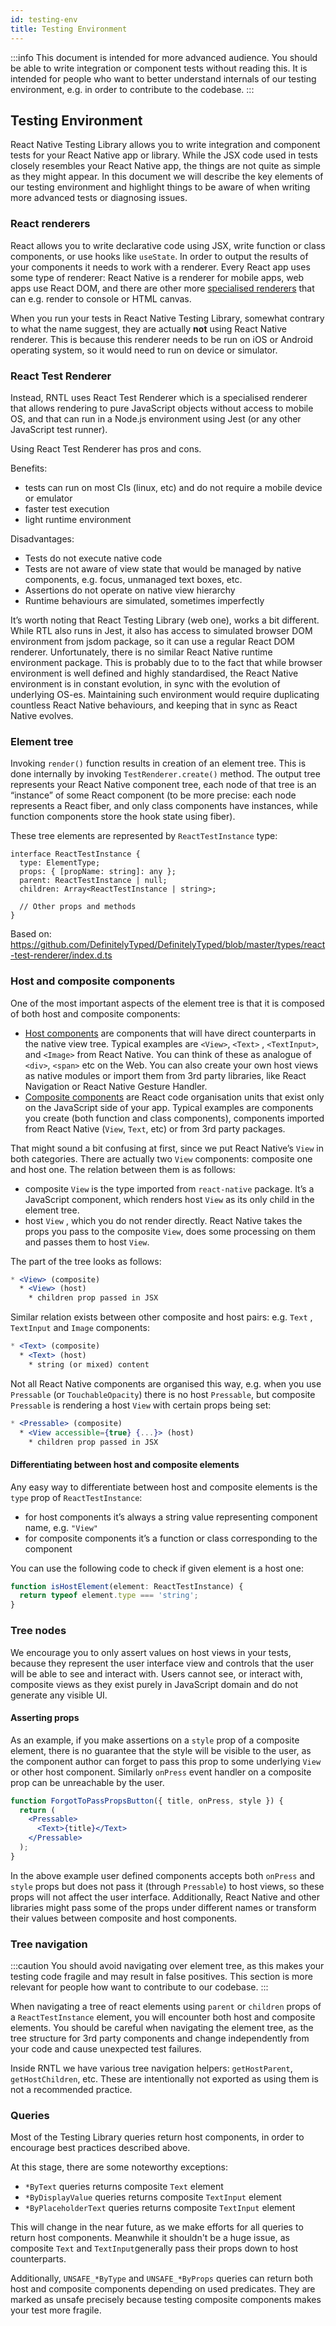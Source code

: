 ```yaml
---
id: testing-env
title: Testing Environment
---
```


:::info
This document is intended for more advanced audience. You should be able to write integration or component tests without reading this.
It is intended for people who want to better understand internals of our testing environment, e.g. in order to contribute to the codebase.
:::

## Testing Environment

React Native Testing Library allows you to write integration and component tests for your React Native app or library. While the JSX code used in tests closely resembles your React Native app, the things are not quite as simple as they might appear. In this document we will describe the key elements of our testing environment and highlight things to be aware of when writing more advanced tests or diagnosing issues.

### React renderers

React allows you to write declarative code using JSX, write function or class components, or use hooks like `useState`. In order to output the results of your components it needs to work with a renderer. Every React app uses some type of renderer: React Native is a renderer for mobile apps, web apps use React DOM, and there are other more [specialised renderers](https://github.com/chentsulin/awesome-react-renderer) that can e.g. render to console or HTML canvas.

When you run your tests in React Native Testing Library, somewhat contrary to what the name suggest, they are actually **not** using React Native renderer. This is because this renderer needs to be run on iOS or Android operating system, so it would need to run on device or simulator.

### React Test Renderer

Instead, RNTL uses React Test Renderer which is a specialised renderer that allows rendering to pure JavaScript objects without access to mobile OS, and that can run in a Node.js environment using Jest (or any other JavaScript test runner). 

Using React Test Renderer has pros and cons.

Benefits:

- tests can run on most CIs (linux, etc) and do not require a mobile device or emulator
- faster test execution
- light runtime environment

Disadvantages:

- Tests do not execute native code
- Tests are not aware of view state that would be managed by native components, e.g. focus, unmanaged text boxes, etc.
- Assertions do not operate on native view hierarchy
- Runtime behaviours are simulated, sometimes imperfectly

It’s worth noting that React Testing Library (web one), works a bit different. While RTL also runs in Jest, it also has access to simulated browser DOM environment from jsdom package, so it can use a regular React DOM renderer. Unfortunately, there is no similar React Native runtime environment package. This is probably due to to the fact that while browser environment is well defined and highly standardised, the React Native environment is in constant evolution, in sync with the evolution of underlying OS-es. Maintaining such environment would require duplicating countless React Native behaviours, and keeping that in sync as React Native evolves.

### Element tree

Invoking `render()` function results in creation of an element tree. This is done internally by invoking `TestRenderer.create()` method. The output tree represents your React Native component tree, each node of that tree is an “instance” of some React component (to be more precise: each node represents a React fiber, and only class components have instances, while function components store the hook state using fiber).

These tree elements are represented by `ReactTestInstance` type:

```tsx
interface ReactTestInstance {
  type: ElementType;
  props: { [propName: string]: any };
  parent: ReactTestInstance | null;
  children: Array<ReactTestInstance | string>;

  // Other props and methods
}
```

Based on: https://github.com/DefinitelyTyped/DefinitelyTyped/blob/master/types/react-test-renderer/index.d.ts

### Host and composite components

One of the most important aspects of the element tree is that it is composed of both host and composite components:

- [Host components](https://reactnative.dev/architecture/glossary#react-host-components-or-host-components) are components that will have direct counterparts in the native view tree. Typical examples are `<View>`, `<Text>` , `<TextInput>`, and `<Image>` from React Native. You can think of these as analogue of `<div>`, `<span>` etc on the Web. You can also create your own host views as native modules or import them from 3rd party libraries, like React Navigation or React Native Gesture Handler.
- [Composite components](https://reactnative.dev/architecture/glossary#react-composite-components) are React code organisation units that exist only on the JavaScript side of your app. Typical examples are components you create (both function and class components), components imported from React Native (`View`, `Text`, etc) or from 3rd party packages.

That might sound a bit confusing at first, since we put React Native’s `View` in both categories. There are actually two `View` components: composite one and host one. The relation between them is as follows:

- composite `View` is the type imported from `react-native` package. It’s a JavaScript component, which renders host `View` as its only child in the element tree.
- host `View` , which you do not render directly. React Native takes the props you pass to the composite `View`, does some processing on them and passes them to host `View`.

The part of the tree looks as follows:

```jsx
* <View> (composite)
  * <View> (host)
    * children prop passed in JSX
```

Similar relation exists between other composite and host pairs: e.g. `Text` , `TextInput` and `Image` components:

```jsx
* <Text> (composite)
  * <Text> (host)
    * string (or mixed) content
```

Not all React Native components are organised this way, e.g. when you use `Pressable` (or `TouchableOpacity`) there is no host `Pressable`, but composite `Pressable` is rendering a host `View` with certain props being set:

```jsx
* <Pressable> (composite)
  * <View accessible={true} {...}> (host)
    * children prop passed in JSX
```

#### Differentiating between host and composite elements

Any easy way to differentiate between host and composite elements is the `type` prop of `ReactTestInstance`:

- for host components it’s always a string value representing component name, e.g. `"View"`
- for composite components it’s a function or class corresponding to the component

You can use the following code to check if given element is a host one:

```jsx
function isHostElement(element: ReactTestInstance) {
  return typeof element.type === 'string';
}
```

### Tree nodes

We encourage you to only assert values on host views in your tests, because they represent the user interface view and controls that the user will be able to see and interact with. Users cannot see, or interact with, composite views as they exist purely in JavaScript domain and do not generate any visible UI.

#### Asserting props

As an example, if you make assertions on a `style` prop of a composite element, there is no guarantee that the style will be visible to the user, as the component author can forget to pass this prop to some underlying `View` or other host component. Similarly `onPress` event handler on a composite prop can be unreachable by the user.

```jsx
function ForgotToPassPropsButton({ title, onPress, style }) {
  return (
    <Pressable>
      <Text>{title}</Text>
    </Pressable>
  );
}
```

In the above example user defined components accepts both `onPress` and `style` props but does not pass it (through `Pressable`) to host views, so these props will not affect the user interface. Additionally, React Native and other libraries might pass some of the props under different names or transform their values between composite and host components.

### Tree navigation

:::caution
You should avoid navigating over element tree, as this makes your testing code fragile and may result in false positives. This section is more relevant for people how want to contribute to our codebase.
:::

When navigating a tree of react elements using `parent` or `children` props of a `ReactTestInstance` element, you will encounter both host and composite elements. You should be careful when navigating the element tree, as the tree structure for 3rd party components and change independently from your code and cause unexpected test failures.

Inside RNTL we have various tree navigation helpers: `getHostParent`, `getHostChildren`, etc. These are intentionally not exported as using them is not a recommended practice. 

### Queries

Most of the Testing Library queries return host components, in order to encourage best practices described above.

At this stage, there are some noteworthy exceptions:

- `*ByText` queries returns composite `Text` element
- `*ByDisplayValue` queries returns composite `TextInput` element
- `*ByPlaceholderText` queries returns composite `TextInput` element

This will change in the near future, as we make efforts for all queries to return host components. Meanwhile it shouldn't be a huge issue, as composite `Text` and `TextInput`generally pass their props down to host counterparts.

Additionally, `UNSAFE_*ByType` and `UNSAFE_*ByProps` queries can return both host and composite components depending on used predicates. They are marked as unsafe precisely because testing composite components makes your test more fragile.
